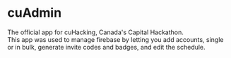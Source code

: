 # cuAdmin
The official app for cuHacking, Canada's Capital Hackathon.
\
This app was used to manage firebase by letting you add accounts, single or in bulk, generate invite codes and badges, and edit the schedule.
